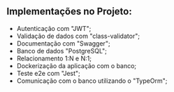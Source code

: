 ## Implementações no Projeto:

- Autenticação com "JWT";
- Validação de dados com "class-validator";
- Documentação com "Swagger";
- Banco de dados "PostgreSQL";
- Relacionamento 1:N e N:1;
- Dockerização da aplicação com o banco;
- Teste e2e com "Jest";
- Comunicação com o banco utilizando o "TypeOrm";
  
  
